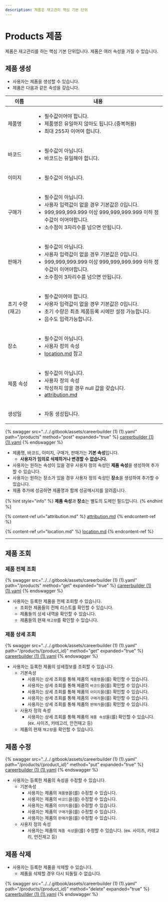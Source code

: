 ```yaml
---
description: 제품은 재고관리 핵심 기본 단위
---
```


# Products 제품

제품은 재고관리를 하는 핵심 기본 단위입니다. 제품은 여러 속성을 가질 수 있습니다.



## 제품 생성

* 사용자는 제품을 생성할 수 있습니다.
* 제품은 다음과 같은 속성을 갖습니다.

<table data-view="cards" data-full-width="false"><thead><tr><th>이름</th><th>내용</th></tr></thead><tbody><tr><td>제품명</td><td><ul><li>필수값이어야 합니다.</li><li>제품명은 유일하지 않아도 됩니다.(중복허용)</li><li>최대 255자 이어여 합니다.</li></ul></td></tr><tr><td>바코드</td><td><ul><li>필수값이 아닙니다.</li><li>바코드는 유일해야 합니다.</li></ul></td></tr><tr><td>이미지</td><td><ul><li>필수값이 아닙니다.</li></ul></td></tr><tr><td>구매가</td><td><ul><li>필수값이 아닙니다.</li><li>사용자 입력값이 없을 경우 기본값은 0입니다.</li><li>999,999,999.999 이상 999,999,999.999 이하 정수값이 이어야합니다.</li><li>소수점이 3자리수를 넘으면 안됩니다.</li></ul></td></tr><tr><td>판매가</td><td><ul><li>필수값이 아닙니다.</li><li>사용자 입력값이 없을 경우 기본값은 0입니다.</li><li>999,999,999.999 이상 999,999,999.999 이하 정수값이 이어야합니다.</li><li>소수점이 3자리수를 넘으면 안됩니다.</li></ul></td></tr><tr><td>초기 수량(재고)</td><td><ul><li>필수값이어야 합니다.</li><li>사용자 입력값이 없을 경우 기본값은 0입니다.</li><li>초기 수량은 최초 제품등록 시에만 설정 가능합니다.</li><li>음수도 입력가능합니다.</li></ul></td></tr><tr><td>장소</td><td><ul><li>필수값이 아닙니다.</li><li>사용자 정의 속성</li><li><a data-mention href="location.md">location.md</a> 참고</li></ul></td></tr><tr><td>제품 속성</td><td><p></p><ul><li>필수값이 아닙니다.</li><li>사용자 정의 속성</li><li>작성하지 않을 경우 null 값을 갖습니다.</li><li><a data-mention href="attribution.md">attribution.md</a></li></ul></td></tr><tr><td>생성일</td><td><p></p><ul><li>자동 생성됩니다.</li></ul></td></tr></tbody></table>

{% swagger src="../../.gitbook/assets/careerbuilder (1) (1).yaml" path="/products" method="post" expanded="true" %}
[careerbuilder (1) (1).yaml](<../../.gitbook/assets/careerbuilder (1) (1).yaml>)
{% endswagger %}

* 제품명, 바코드, 이미지, 구매가, 판매가는 **기본 속성**입니다.
  * **사용자가 임의로 삭제하거나 변경할 수 없습니다.**
* 사용자는 원하는 속성이 있을 경우 사용자 정의 속성인 **제품 속성**을 생성하여 추가할 수 있습니다.
* 사용자는 원하는 장소가 있을 경우 사용자 정의 속성인 **장소**을 생성하여 추가할 수 있습니다.
* 제품 추가에 성공하면 제품명과 함께 성공메시지를 알려줍니다.



{% hint style="info" %}
**제품 속성**과 **장소**는 별도의 도메인 필드입니다.
{% endhint %}

{% content-ref url="attribution.md" %}
[attribution.md](attribution.md)
{% endcontent-ref %}

{% content-ref url="location.md" %}
[location.md](location.md)
{% endcontent-ref %}

***

## 제품 조회

### 제품 전체 조회

{% swagger src="../../.gitbook/assets/careerbuilder (1) (1).yaml" path="/products" method="get" expanded="true" %}
[careerbuilder (1) (1).yaml](<../../.gitbook/assets/careerbuilder (1) (1).yaml>)
{% endswagger %}

* 사용자는 등록한 제품을 전체 조회할 수 있습니다.
  * 조회한 제품들의 전체 리스트를 확인할 수 있습니다.
  * 제품들의 상세 내역을 확인할 수 있습니다.
  * 제품들의 현재 `재고량`를 확인할 수 있습니다.

### 제품 상세 조회

{% swagger src="../../.gitbook/assets/careerbuilder (1) (1).yaml" path="/products/{product_id}" method="get" expanded="true" %}
[careerbuilder (1) (1).yaml](<../../.gitbook/assets/careerbuilder (1) (1).yaml>)
{% endswagger %}

* 사용자는 등록한 제품의 상세정보를 조회할 수 있습니다.
  * 기본속성
    * 사용자는 상세 조회를 통해 제품의 `제품명`을(를) 확인할 수 있습니다.
    * 사용자는 상세 조회를 통해 제품의 `바코드`을(를) 확인할 수 있습니다.
    * 사용자는 상세 조회를 통해 제품의 `이미지`을(를) 확인할 수 있습니다.
    * 사용자는 상세 조회를 통해 제품의 `구매가`을(를) 확인할 수 있습니다.
    * 사용자는 상세 조회를 통해 제품의 `판매가`을(를) 확인할 수 있습니다.
  * 사용자 정의 속성
    * 사용자는 상세 조회를 통해 제품의 `제품 속성`을(를) 확인할 수 있습니다. (ex. 사이즈, 카테고리, 안전재고 등)
  * 제품의 현재 `재고량`을 확인할 수 있습니다.



## 제품 수정

{% swagger src="../../.gitbook/assets/careerbuilder (1) (1).yaml" path="/products/{product_id}" method="put" expanded="true" %}
[careerbuilder (1) (1).yaml](<../../.gitbook/assets/careerbuilder (1) (1).yaml>)
{% endswagger %}

* 사용자는 등록한 제품의 속성을 수정할 수 있습니다.
  * 기본속성
    * 사용자는 제품의 `제품명`을(를) 수정할 수 있습니다.
    * 사용자는 제품의 `바코드`을(를) 수정할 수 있습니다.
    * 사용자는 제품의 `이미지`을(를) 수정할 수 있습니다.
    * 사용자는 제품의 `구매가`을(를) 수정할 수 있습니다.
    * 사용자는 제품의 `판매가`을(를) 수정할 수 있습니다.
  * 사용자 정의 속성
    * 사용자는 제품의 `제품 속성`을(를) 수정할 수 있습니다. (ex. 사이즈, 카테고리, 안전재고 등)

## 제품 삭제

* 사용자는 등록한 제품을 삭제할 수 있습니다.
  * 제품을 삭제할 경우 다시 되돌릴 수 없습니다.

{% swagger src="../../.gitbook/assets/careerbuilder (1) (1).yaml" path="/products/{product_id}" method="delete" expanded="true" %}
[careerbuilder (1) (1).yaml](<../../.gitbook/assets/careerbuilder (1) (1).yaml>)
{% endswagger %}

